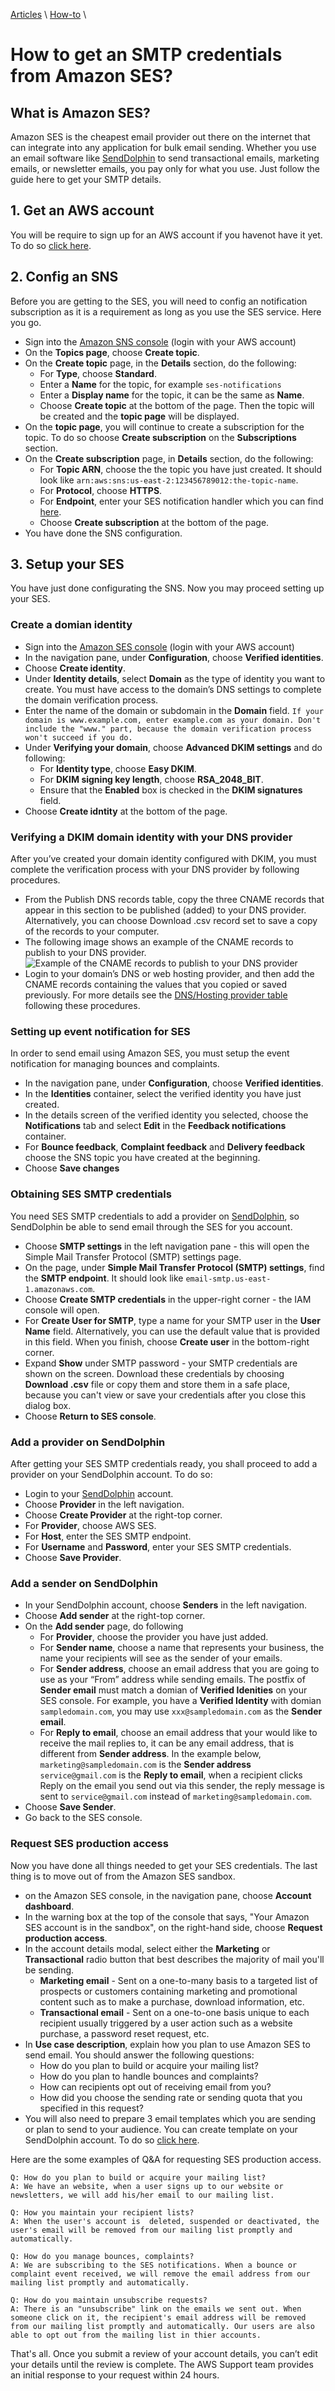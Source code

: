 [Articles](../) \ [How-to](.) \

# How to get an SMTP credentials from Amazon SES?

## What is Amazon SES?

Amazon SES is the cheapest email provider out there on the internet that can integrate into any application for bulk email sending. Whether you use an email software like [SendDolphin](https://senddolphin.com) to send transactional emails, marketing emails, or newsletter emails, you pay only for what you use. Just follow the guide here to get your SMTP details.

## 1. Get an AWS account

You will be require to sign up for an AWS account if you havenot have it yet. To do so [click here](https://aws.com).

## 2. Config an SNS

Before you are getting to the SES, you will need to config an notification subscription as it is a requirement as long as you use the SES service. Here you go.

* Sign into the [Amazon SNS console](https://console.aws.amazon.com/sns/home) (login with your AWS account)
* On the **Topics page**, choose **Create topic**.
* On the **Create topic** page, in the **Details** section, do the following:
  * For **Type**, choose **Standard**.
  * Enter a **Name** for the topic, for example `ses-notifications`
  * Enter a **Display name** for the topic, it can be the same as **Name**.
  * Choose **Create topic** at the bottom of the page. Then the topic will be created and the **topic page** will be displayed.
* On the **topic page**, you will continue to create a subscription for the topic. To do so choose **Create subscription** on the **Subscriptions** section.
* On the **Create subscription** page, in **Details** section, do the following:
  * For **Topic ARN**, choose the the topic you have just created. It should look like `arn:aws:sns:us-east-2:123456789012:the-topic-name`.
  * For **Protocol**, choose **HTTPS**.
  * For **Endpoint**, enter your SES notification handler which you can find [here](https://senddolphin.com/my/send-mail/http-handlers).
  * Choose **Create subscription** at the bottom of the page.
* You have done the SNS configuration.

## 3. Setup your SES

You have just done configurating the SNS. Now you may proceed setting up your SES.

### Create a domian identity

* Sign into the [Amazon SES console](https://console.aws.amazon.com/ses/) (login with your AWS account)
* In the navigation pane, under **Configuration**, choose **Verified identities**.
* Choose **Create identity**.
* Under **Identity details**, select **Domain** as the type of identity you want to create. You must have access to the domain’s DNS settings to complete the domain verification process.
* Enter the name of the domain or subdomain in the **Domain** field. `
If your domain is www.example.com, enter example.com as your domain. Don't include the "www." part, because the domain verification process won't succeed if you do.
`
* Under **Verifying your domain**, choose **Advanced DKIM settings** and do following:
  * For **Identity type**, choose **Easy DKIM**.
  * For **DKIM signing key length**, choose **RSA_2048_BIT**.
  * Ensure that the **Enabled** box is checked in the **DKIM signatures** field.
* Choose **Create idntity** at the bottom of the page.

### Verifying a DKIM domain identity with your DNS provider

After you’ve created your domain identity configured with DKIM, you must complete the verification process with your DNS provider by following procedures.

* From the Publish DNS records table, copy the three CNAME records that appear in this section to be published (added) to your DNS provider. Alternatively, you can choose Download .csv record set to save a copy of the records to your computer.
* The following image shows an example of the CNAME records to publish to your DNS provider. ![Example of the CNAME records to publish to your DNS provider](https://docs.aws.amazon.com/images/ses/latest/dg/images/dkim_records.png "Example of the CNAME records to publish to your DNS provider")
* Login to your domain’s DNS or web hosting provider, and then add the CNAME records containing the values that you copied or saved previously. For more details see the [DNS/Hosting provider table](https://docs.aws.amazon.com/ses/latest/dg/creating-identities.html#just-verify-domain-proc) following these procedures.

### Setting up event notification for SES

In order to send email using Amazon SES, you must setup the event notification for managing bounces and complaints.

* In the navigation pane, under **Configuration**, choose **Verified identities**.
* In the **Identities** container, select the verified identity you have just created.
* In the details screen of the verified identity you selected, choose the **Notifications** tab and select **Edit** in the **Feedback notifications** container.
* For **Bounce feedback**, **Complaint feedback** and **Delivery feedback** choose the SNS topic you have created at the beginning.
* Choose **Save changes**

### Obtaining SES SMTP credentials

You need SES SMTP credentials to add a provider on [SendDolphin](https://senddolphin.com/my/send-mail/providers), so SendDolphin be able to send email through the SES for you account.

* Choose **SMTP settings** in the left navigation pane - this will open the Simple Mail Transfer Protocol (SMTP) settings page.
* On the page, under **Simple Mail Transfer Protocol (SMTP) settings**, find the **SMTP endpoint**. It should look like `email-smtp.us-east-1.amazonaws.com`.
* Choose **Create SMTP credentials** in the upper-right corner - the IAM console will open.
* For **Create User for SMTP**, type a name for your SMTP user in the **User Name** field. Alternatively, you can use the default value that is provided in this field. When you finish, choose **Create user** in the bottom-right corner.
* Expand **Show** under SMTP password - your SMTP credentials are shown on the screen.
Download these credentials by choosing **Download .csv** file or copy them and store them in a safe place, because you can't view or save your credentials after you close this dialog box.
* Choose **Return to SES console**.

### Add a provider on SendDolphin

After getting your SES SMTP credentials ready, you shall proceed to add a provider on your SendDolphin account. To do so:

* Login to your [SendDolphin](https://senddolphin.com) account.
* Choose **Provider** in the left navigation.
* Choose **Create Provider** at the right-top corner.
* For **Provider**, choose AWS SES.
* For **Host**, enter the SES SMTP endpoint.
* For **Username** and **Password**, enter your SES SMTP credentials.
* Choose **Save Provider**.

### Add a sender on SendDolphin

* In your SendDolphin account, choose **Senders** in the left navigation.
* Choose **Add sender** at the right-top corner.
* On the **Add sender** page, do following
  * For **Provider**, choose the provider you have just added.
  * For **Sender name**, choose a name that represents your business, the name your recipients will see as the sender of your emails. 
  * For **Sender address**, choose an email address that you are going to use as your “From” address while sending emails. The postfix of **Sender email** must match a domian of **Verified Idenities** on your SES console. For example, you have a **Verified Identity** with domian `sampledomain.com`, you may use `xxx@sampledomain.com` as the **Sender email**.
  * For **Reply to email**, choose an email address that your would like to receive the mail replies to, it can be any email address, that is different from **Sender address**. In the example below, `marketing@sampledomain.com` is the **Sender address** `service@gmail.com` is the **Reply to email**, when a recipient clicks Reply on the email you send out via this sender, the reply message is sent to `service@gmail.com` instead of `marketing@sampledomain.com`.
* Choose **Save Sender**.
* Go back to the SES console.

### Request SES production access

Now you have done all things needed to get your SES credentials. The last thing is to move out of from the Amazon SES sandbox.

* on the Amazon SES console, in the navigation pane, choose **Account dashboard**.
* In the warning box at the top of the console that says, "Your Amazon SES account is in the sandbox", on the right-hand side, choose **Request production access**.
* In the account details modal, select either the **Marketing** or **Transactional** radio button that best describes the majority of mail you'll be sending.
   * **Marketing email** - Sent on a one-to-many basis to a targeted list of prospects or customers containing marketing and promotional content such as to make a purchase, download information, etc.
   * **Transactional email** - Sent on a one-to-one basis unique to each recipient usually triggered by a user action such as a website purchase, a password reset request, etc.
* In **Use case description**, explain how you plan to use Amazon SES to send email. You should answer the following questions:
  * How do you plan to build or acquire your mailing list?
  * How do you plan to handle bounces and complaints?
  * How can recipients opt out of receiving email from you?
  * How did you choose the sending rate or sending quota that you specified in this request?
* You will also need to prepare 3 email templates which you are sending or plan to send to your audience. You can create template on your SendDolphin account. To do so [click here](https://senddolphin.com/my/send-mail/templates).

Here are the some examples of Q&A for requesting SES production access.

```
Q: How do you plan to build or acquire your mailing list? 
A: We have an website, when a user signs up to our website or newsletters, we will add his/her email to our mailing list.
```

```
Q: How you maintain your recipient lists?
A: When the user's account is  deleted, suspended or deactivated, the user's email will be removed from our mailing list promptly and automatically.
```

```
Q: How do you manage bounces, complaints?
A: We are subscribing to the SES notifications. When a bounce or complaint event received, we will remove the email address from our mailing list promptly and automatically.
```

```
Q: How do you maintain unsubscribe requests?
A: There is an "unsubscribe" link on the emails we sent out. When someone click on it, the recipient's email address will be removed from our mailing list promptly and automatically. Our users are also able to opt out from the mailing list in thier accounts.
```

That's all. Once you submit a review of your account details, you can’t edit your details until the review is complete. The AWS Support team provides an initial response to your request within 24 hours.
